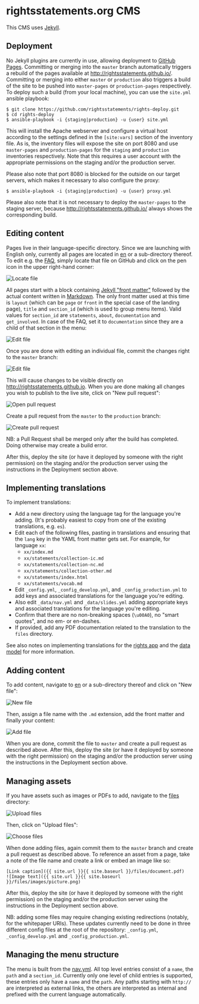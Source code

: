 # rightsstatements.org CMS

This CMS uses [Jekyll](https://jekyllrb.com/).

## Deployment

No Jekyll plugins are currently in use, allowing deployment to [GitHub Pages](https://pages.github.com/). Committing or merging into the `master` branch automatically triggers a rebuild of the pages available at http://rightsstatements.github.io/. Committing or merging into either `master` or `production` also triggers a build of the site to be pushed into `master-pages` or `production-pages` respectively. To deploy such a build (from your local machine), you can use the `site.yml` ansible playbook:

    $ git clone https://github.com/rightsstatements/rights-deploy.git
    $ cd rights-deploy
    $ ansible-playbook -i {staging|production} -u {user} site.yml

This will install the Apache webserver and configure a virtual host according to the settings defined in the `[site:vars]` section of the inventory file. As is, the inventory files will expose the site on port 8080 and use `master-pages` and `production-pages` for the `staging` and `production` inventories respectively. Note that this requires a user account with the appropriate permissions on the staging and/or the production server.

Please also note that port 8080 is blocked for the outside on our target servers, which makes it necessary to also configure the proxy:

    $ ansible-playbook -i {staging|production} -u {user} proxy.yml

Please also note that it is not necessary to deploy the `master-pages` to the staging server, because http://rightsstatements.github.io/ always shows the corresponding build.

## Editing content

Pages live in their language-specific directory. Since we are launching with English only, currently all pages are located in [en](https://github.com/rightsstatements/rightsstatements.github.io/tree/master/en) or a sub-directory thereof. To edit e.g. the [FAQ](https://github.com/rightsstatements/rightsstatements.github.io/blob/master/en/documentation/faq.md), simply locate that file on GitHub and click on the pen icon in the upper right-hand corner:

![Locate file](files/images/file.png?raw=true)

All pages start with a block containing [Jekyll "front matter"](https://jekyllrb.com/docs/frontmatter/) followed by the actual content written in [Markdown](https://github.com/adam-p/markdown-here/wiki/Markdown-Cheatsheet). The only front matter used at this time is `layout` (which can be `page` or `front` in the special case of the landing page), `title` and `section_id` (which is used to group menu items). Valid values for `section_id` are `statements`, `about`, `documentation` and `get_involved`. In case of the FAQ, set it to `documentation` since they are a child of that section in the menu:

![Edit file](files/images/edit.png?raw=true)

Once you are done with editing an individual file, commit the changes right to the `master` branch:

![Edit file](files/images/commit.png?raw=true)

This will cause changes to be visible directly on http://rightsstatements.github.io. When you are done making all changes you wish to publish to the live site, click on "New pull request":

![Open pull request](files/images/open_pull_request.png?raw=true)

Create a pull request from the `master` to the `production` branch:

![Create pull request](files/images/create_pull_request.png?raw=true)

NB: a Pull Request shall be merged only after the build has completed. Doing otherwise may create a build error.

After this, deploy the site (or have it deployed by someone with the right permission) on the staging and/or the production server using the instructions in the Deployment section above.

## Implementing translations

To implement translations:

* Add a new directory using the language tag for the language you're adding. (It's probably easiest to copy from one of the existing translations, e.g. `es`).
* Edit each of the following files, pasting in translations and ensuring that the `lang` key in the YAML front matter gets set. For example, for language `xx`:
  - `xx/index.md`
  - `xx/statements/collection-ic.md`
  - `xx/statements/collection-nc.md`
  - `xx/statements/collection-other.md`
  - `xx/statements/index.html`
  - `xx/statements/vocab.md`
* Edit `_config.yml`, `_config_develop.yml`, and `_config_production.yml` to add keys and associated translations for the language you're editing.
* Also edit `_data/nav.yml` and `_data/slides.yml` adding appropriate keys and associated translations for the language you're editing.
* Confirm that there are no non-breaking spaces (`\u00A0`), no "smart quotes", and no em- or en-dashes.
* If provided, add any PDF documentation related to the translation to the `files` directory.

See also notes on implementing translations for the [rights app](https://github.com/rightsstatements/rights-app/blob/master/README.md) and the [data model](https://github.com/rightsstatements/data-model/blob/master/README.md) for more information.

## Adding content

To add content, navigate to [en](https://github.com/rightsstatements/rightsstatements.github.io/tree/master/en) or a sub-directory thereof and click on "New file":

![New file](files/images/new_file.png?raw=true)

Then, assign a file name with the `.md` extension, add the front matter and finally your content:

![Add file](files/images/add_file.png?raw=true)

When you are done, commit the file to `master` and create a pull request as described above.
After this, deploy the site (or have it deployed by someone with the right permission) on the staging and/or the production server using the instructions in the Deployment section above.

## Managing assets

If you have assets such as images or PDFs to add, navigate to the [files](https://github.com/rightsstatements/rightsstatements.github.io/tree/master/files) directory:

![Upload files](files/images/upload_files.png?raw=true)

Then, click on "Upload files":

![Choose files](files/images/choose_files.png?raw=true)

When done adding files, again commit them to the `master` branch and create a pull request as described above. To reference an asset from a page, take a note of the file name and create a link or embed an image like so:

    [Link caption]({{ site.url }}{{ site.baseurl }}/files/document.pdf)
    ![Image text]({{ site.url }}{{ site.baseurl }}/files/images/picture.png)

After this, deploy the site (or have it deployed by someone with the right permission) on the staging and/or the production server using the instructions in the Deployment section above.

NB: adding some files may require changing existing redirections (notably, for the whitepaper URIs). These updates currently need to be done in three different config files at the root of the repository: `_config.yml`, `_config_develop.yml` and `_config_production.yml`.

## Managing the menu structure

The menu is built from the [nav.yml](https://github.com/rightsstatements/rightsstatements.github.io/blob/master/_data/nav.yml). All top level entries consist of a `name`, the `path` and a `section_id`. Currently only one level of child entries is supported, these entries only have a `name` and the `path`. Any paths starting with `http://` are interpreted as external links, the others are interpreted as internal and prefixed with the current language automatically.
